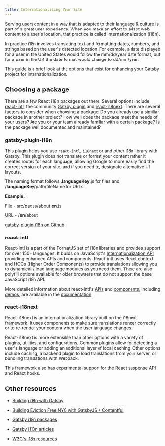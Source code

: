 ```yaml
---
title: Internationalizing Your Site
---
```


Serving users content in a way that is adapted to their language & culture is part of a great user experience. When you make an effort to adapt web content to a user's location, that practice is called internationalization (i18n).

In practice i18n involves translating text and formatting dates, numbers, and strings based on the user's detected location. For example, a date displayed for a user in the United States would follow the mm/dd/year date format, but for a user in the UK the date format would change to dd/mm/year.

This guide is a brief look at the options that exist for enhancing your Gatsby project for internationalization.

## Choosing a package

There are a few React i18n packages out there. Several options include [react-intl](https://github.com/yahoo/react-intl), the community [Gatsby plugin](https://www.npmjs.com/package/gatsby-plugin-i18n) and [react-i18next](https://github.com/i18next/react-i18next/). There are several factors to consider when choosing a package: Do you already use a similiar package in another project? How well does the package meet the needs of your users? Are you or your team already familiar with a certain package? Is the package well documented and maintained?

### gatsby-plugin-i18n

This plugin helps you use `react-intl`, `i18next` or and other i18n library with Gatsby. This plugin does not translate or format your content rather it creates routes for each language, allowing Google to more easily find the correct version of your site, and if you need to, designate alternative UI layouts.

The naming format follows .**languageKey**.js for files and /**languageKey**/path/fileName for URLs.

**Example:**

File - src/pages/about.**en**.js

URL - /**en**/about

[gatsby-plugin-i18n on Github](https://github.com/angeloocana/gatsby-plugin-i18n)

### react-intl

React-intl is a part of the FormatJS set of i18n libraries and provides support for over 150+ languages. It builds on JavaScript's [Internationalization API](https://developer.mozilla.org/en-US/docs/Web/JavaScript/Reference/Global_Objects/Intl) providing enhanced APIs and components. React-intl uses React context and HOCs (Higher Order Components) to provide translations allowing you to dynamically load language modules as you need them. There are also polyfill options available for older browsers that do not support the base JavaScript i18n API.

More detailed information about react-intl's [APIs](https://github.com/yahoo/react-intl/wiki/API) and [components](https://github.com/yahoo/react-intl/wiki/Components), including [demos](https://github.com/yahoo/react-intl/tree/master/examples), are available in the [documentation](https://github.com/yahoo/react-intl/wiki).

### react-i18next

React-i18next is an internationalization library built on the i18next framework. It uses components to make sure translations render correctly or to re-render your content when the user language changes.

React-i18next is more extensible than other options with a variety of plugins, utilities, and configurations. Common plugins allow for detecting a user's language or adding an additional layer of local caching. Other options include caching, a backend plugin to load translations from your server, or bundling translations with Webpack.

This framework also has experimental support for the React suspense API and React hooks.

## Other resources

- [Building i18n with Gatsby](https://www.gatsbyjs.org/blog/2017-10-17-building-i18n-with-gatsby/)

- [Building Eviction Free NYC with GatsbyJS + Contentful](https://www.gatsbyjs.org/blog/2018-04-27-building-eviction-free-nyc-with-gatsbyjs-and-contentful/)

- [Gatsby i18n packages](https://www.gatsbyjs.org/packages/gatsby-plugin-i18n/?=i18)

- [Gatsby i118n articles](https://www.gatsbyjs.org/blog/tags/i-18-n/)
- [W3C's i18n resources](http://w3c.github.io/i18n-drafts/getting-started/contentdev.en#reference)
